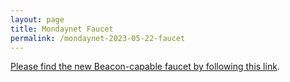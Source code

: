 ```yaml
---
layout: page
title: Mondaynet Faucet
permalink: /mondaynet-2023-05-22-faucet
---
```


[Please find the new Beacon-capable faucet by following this link](https://faucet.mondaynet-2023-05-22.teztnets.xyz).
